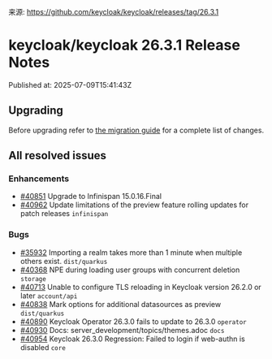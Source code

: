 来源: https://github.com/keycloak/keycloak/releases/tag/26.3.1

# keycloak/keycloak 26.3.1 Release Notes

Published at: 2025-07-09T15:41:43Z

<div>

<h2>Upgrading</h2>
<p>Before upgrading refer to <a href="https://www.keycloak.org/docs/latest/upgrading/#migration-changes">the migration guide</a> for a complete list of changes.</p>

<h2>All resolved issues</h2>



<h3>Enhancements</h3>
<ul>
<li><a href="https://github.com/keycloak/keycloak/issues/40851">#40851</a> Upgrade to Infinispan 15.0.16.Final </li>
<li><a href="https://github.com/keycloak/keycloak/issues/40962">#40962</a> Update limitations of the preview feature rolling updates for patch releases <code>infinispan</code></li>
</ul>

<h3>Bugs</h3>
<ul>
<li><a href="https://github.com/keycloak/keycloak/issues/35932">#35932</a> Importing a realm takes more than 1 minute when multiple others exist. <code>dist/quarkus</code></li>
<li><a href="https://github.com/keycloak/keycloak/issues/40368">#40368</a> NPE during loading user groups with concurrent deletion <code>storage</code></li>
<li><a href="https://github.com/keycloak/keycloak/issues/40713">#40713</a> Unable to configure TLS reloading in Keycloak version 26.2.0 or later <code>account/api</code></li>
<li><a href="https://github.com/keycloak/keycloak/issues/40838">#40838</a> Mark options for additional datasources as preview <code>dist/quarkus</code></li>
<li><a href="https://github.com/keycloak/keycloak/issues/40890">#40890</a> Keycloak Operator 26.3.0 fails to update to 26.3.0 <code>operator</code></li>
<li><a href="https://github.com/keycloak/keycloak/issues/40930">#40930</a> Docs: server_development/topics/themes.adoc <code>docs</code></li>
<li><a href="https://github.com/keycloak/keycloak/issues/40954">#40954</a> Keycloak 26.3.0 Regression: Failed to login if web-authn is disabled <code>core</code></li>
</ul>

</div>